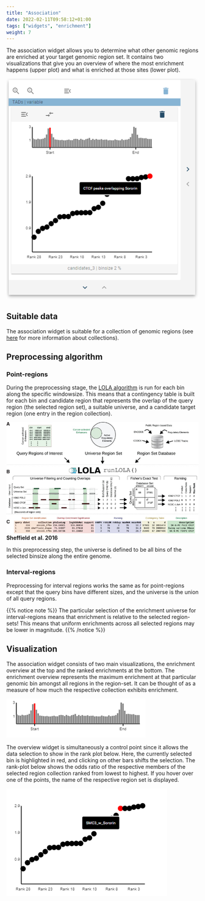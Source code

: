 ```yaml
---
title: "Association"
date: 2022-02-11T09:58:12+01:00
tags: ["widgets", "enrichment"]
weight: 7
---
```

The association widget allows you to determine what other genomic regions are enriched at your target genomic region set. It contains two visualizations that give you an overview of where the most enrichment happens (upper plot) and what is enriched at those sites (lower plot).


![LOLA](/docs/LOLA.png)


## Suitable data

The association widget is suitable for a collection of genomic regions (see [here](TODO) for more information about collections).

## Preprocessing algorithm

### Point-regions

During the preprocessing stage, the [LOLA algorithm](https://pubmed.ncbi.nlm.nih.gov/26508757/) is run for each bin along the specific windowsize. This means that a contingency table is built for each bin and candidate region that represents the overlap of the query region (the selected region set), a suitable universe, and a candidate target region (one entry in the region collection).

![LOLA workflow](/docs/lola_workflow.jpg)
__Sheffield et al. 2016__

In this preprocessing step, the universe is defined to be all bins of the selected binsize along the entire genome.


### Interval-regions

Preprocessing for interval regions works the same as for point-regions except that the query bins have different sizes, and the universe is the union of all query regions.

{{% notice note %}}
The particular selection of the enrichment universe for interval-regions means that enrichment is relative to the selected region-sets! This means that uniform enrichments across all selected regions may be lower in magnitude.
{{% /notice %}}

## Visualization

The association widget consists of two main visualizations, the enrichment overview at the top and the ranked enrichments at the bottom. The enrichment overview represents the maximum enrichment at that particular genomic bin amongst all regions in the region-set. It can be thought of as a measure of how much the respective collection exhibits enrichment.

![LOLA enrichment magnitude](/docs/lola_enrichment_magnitude.png)

The overview widget is simultaneously a control point since it allows the data selection to show in the rank plot below. Here, the currently selected bin is highlighted in red, and clicking on other bars shifts the selection. The rank-plot below shows the odds ratio of the respective members of the selected region collection ranked from lowest to highest. If you hover over one of the points, the name of the respective region set is displayed.

![LOLA rank plot](/docs/lola_rank_plot.png)
